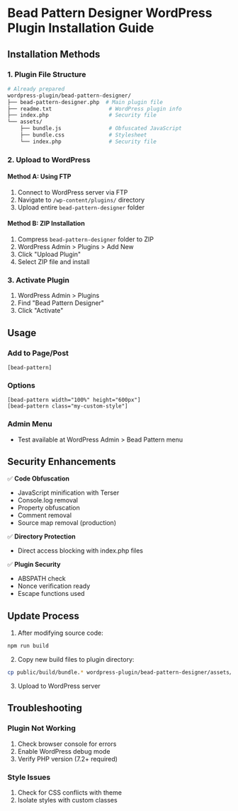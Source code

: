 # Bead Pattern Designer WordPress Plugin Installation Guide

## Installation Methods

### 1. Plugin File Structure
```bash
# Already prepared
wordpress-plugin/bead-pattern-designer/
├── bead-pattern-designer.php  # Main plugin file
├── readme.txt                  # WordPress plugin info
├── index.php                   # Security file
└── assets/
    ├── bundle.js               # Obfuscated JavaScript
    ├── bundle.css              # Stylesheet
    └── index.php               # Security file
```

### 2. Upload to WordPress

#### Method A: Using FTP
1. Connect to WordPress server via FTP
2. Navigate to `/wp-content/plugins/` directory
3. Upload entire `bead-pattern-designer` folder

#### Method B: ZIP Installation
1. Compress `bead-pattern-designer` folder to ZIP
2. WordPress Admin > Plugins > Add New
3. Click "Upload Plugin"
4. Select ZIP file and install

### 3. Activate Plugin
1. WordPress Admin > Plugins
2. Find "Bead Pattern Designer"
3. Click "Activate"

## Usage

### Add to Page/Post
```
[bead-pattern]
```

### Options
```
[bead-pattern width="100%" height="600px"]
[bead-pattern class="my-custom-style"]
```

### Admin Menu
- Test available at WordPress Admin > Bead Pattern menu

## Security Enhancements

✅ **Code Obfuscation**
- JavaScript minification with Terser
- Console.log removal
- Property obfuscation
- Comment removal
- Source map removal (production)

✅ **Directory Protection**
- Direct access blocking with index.php files

✅ **Plugin Security**
- ABSPATH check
- Nonce verification ready
- Escape functions used

## Update Process

1. After modifying source code:
```bash
npm run build
```

2. Copy new build files to plugin directory:
```bash
cp public/build/bundle.* wordpress-plugin/bead-pattern-designer/assets/
```

3. Upload to WordPress server

## Troubleshooting

### Plugin Not Working
1. Check browser console for errors
2. Enable WordPress debug mode
3. Verify PHP version (7.2+ required)

### Style Issues
1. Check for CSS conflicts with theme
2. Isolate styles with custom classes